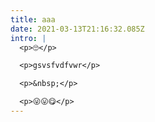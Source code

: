 ```yaml
---
title: aaa
date: 2021-03-13T21:16:32.085Z
intro: |
  <p>🙄</p>

  <p>gsvsfvdfvwr</p>

  <p>&nbsp;</p>

  <p>😜😛😋</p>
---
```

